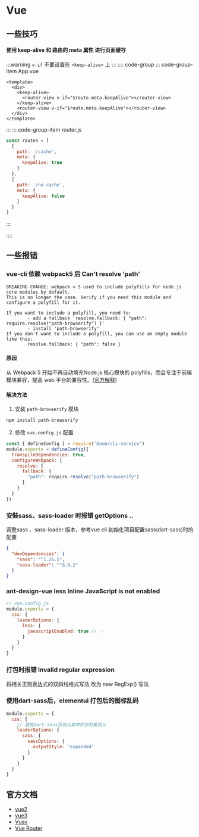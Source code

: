 # Vue

## 一些技巧
####  使用 keep-alive 和 路由的 meta 属性 进行页面缓存

:::warning
`v-if` 不要设置在 `<keep-alive>` 上
:::
:::: code-group
::: code-group-item App.vue
```vue
<template>
  <div>
    <keep-alive>
      <router-view v-if="$route.meta.keepAlive"></router-view>
    </keep-alive>
    <router-view v-if="$route.meta.keepAlive"></router-view>
  </div>
</template>
```
:::
::: code-group-item router.js
```js
const routes = [
  {
    path: '/cache',
    meta: {
      keepAlive: true
    }
  },
  {
    path: '/no-cache',
    meta: {
      keepAlive: false
    }
  }
]
```
:::

::::

## 一些报错
### vue-cli 依赖 webpack5 后 Can't resolve 'path'

```shell
BREAKING CHANGE: webpack < 5 used to include polyfills for node.js core modules by default.
This is no longer the case. Verify if you need this module and configure a polyfill for it.

If you want to include a polyfill, you need to:
        - add a fallback 'resolve.fallback: { "path": require.resolve("path-browserify") }'
        - install 'path-browserify'
If you don't want to include a polyfill, you can use an empty module like this:
        resolve.fallback: { "path": false }
```

#### 原因
从 Webpack 5 开始不再自动填充Node.js 核心模块的 polyfills，而会专注于前端模块兼容，提高 web 平台的兼容性。([官方解释](https://webpack.docschina.org/blog/2020-10-10-webpack-5-release/#automatic-nodejs-polyfills-removed))

#### 解决方法
1. 安装 `path-browserify` 模块
``` bash
npm install path-browserify
```
2. 修改 `vue.config.js` 配置
``` js
const { defineConfig } = require('@vue/cli-service')
module.exports = defineConfig({
  transpileDependencies: true,
  configureWebpack: {
    resolve: {
      fallback: {
        "path": require.resolve("path-browserify")
      }
    }
  }
})

```

### 安裝sass、sass-loader 时报错 getOptions ..
调整sass 、sass-loader 版本，参考vue cli 初始化项目配置sass(dart-sass)时的配置
```json
{
  "devDependencies": {
    "sass": "^1.26.5",
    "sass-loader": "^8.0.2"
  }
}

```

### ant-design-vue less Inline JavaScript is not enabled
```js
// vue.config.js
module.exports = {
  css: {
    loaderOptions: {
      less: {
        javascriptEnabled: true // ✅
      }
    }
  }
}
```

### 打包时报错 Invalid regular expression
将相关正则表达式的双斜线格式写法 改为 new RegExp() 写法


### 使用dart-sass后，elementui 打包后的图标乱码
``` js vue.config.js
module.exports = {
  css: {
    // 避免dart-sass将伪元素中的字符集转义
    loaderOptions: {
      sass: {
        sassOptions: {
          outputStyle: 'expanded'
        }
      }
    }
  }
}
```


## 官方文档

- [vue2](https://cn.vuejs.org/index.html)
- [vue3](https://v3.cn.vuejs.org/)
- [Vuex](https://vuex.vuejs.org/zh/)
- [Vue Router](https://router.vuejs.org/zh/)
